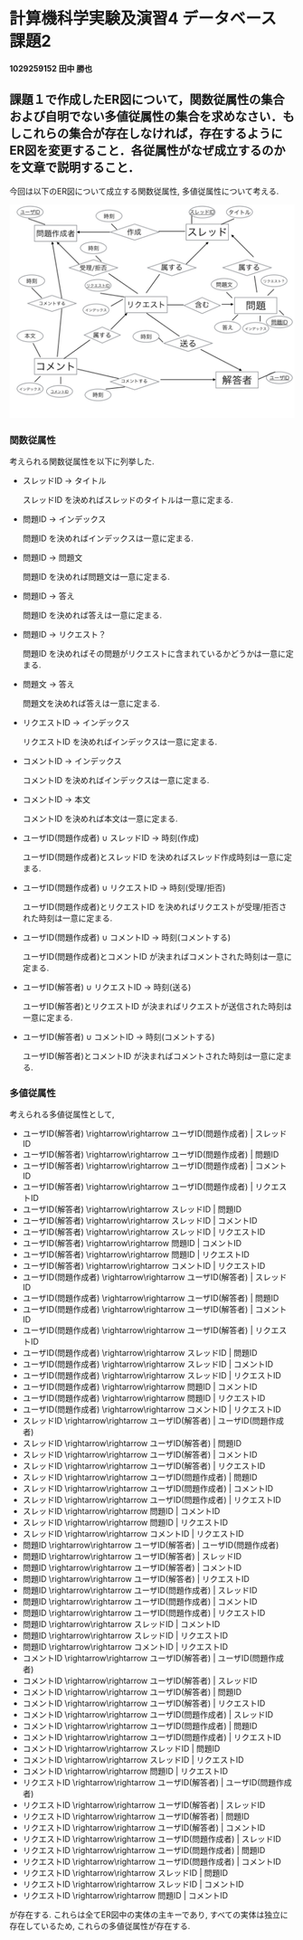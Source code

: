 # 計算機科学実験及演習4 データベース 課題2
#### 1029259152 田中 勝也
## 課題１で作成したER図について，関数従属性の集合および自明でない多値従属性の集合を求めなさい．もしこれらの集合が存在しなければ，存在するようにER図を変更すること．各従属性がなぜ成立するのかを文章で説明すること．

今回は以下のER図について成立する関数従属性, 多値従属性について考える.

![ER図](./entity-relation.png)

### 関数従属性

考えられる関数従属性を以下に列挙した.

- スレッドID $\rightarrow$ タイトル

    スレッドID を決めればスレッドのタイトルは一意に定まる.

- 問題ID $\rightarrow$ インデックス

    問題ID を決めればインデックスは一意に定まる.

- 問題ID $\rightarrow$ 問題文

    問題ID を決めれば問題文は一意に定まる.

- 問題ID $\rightarrow$ 答え

    問題ID を決めれば答えは一意に定まる.

- 問題ID $\rightarrow$ リクエスト？

    問題ID を決めればその問題がリクエストに含まれているかどうかは一意に定まる.

- 問題文 $\rightarrow$ 答え

    問題文を決めれば答えは一意に定まる.

- リクエストID $\rightarrow$ インデックス

    リクエストID を決めればインデックスは一意に定まる.

- コメントID $\rightarrow$ インデックス

    コメントID を決めればインデックスは一意に定まる.

- コメントID $\rightarrow$ 本文

    コメントID を決めれば本文は一意に定まる.

- ユーザID(問題作成者) $\cup$ スレッドID $\rightarrow$ 時刻(作成)

    ユーザID(問題作成者)とスレッドID を決めればスレッド作成時刻は一意に定まる.

- ユーザID(問題作成者) $\cup$ リクエストID $\rightarrow$ 時刻(受理/拒否)

    ユーザID(問題作成者)とリクエストID を決めればリクエストが受理/拒否された時刻は一意に定まる.

- ユーザID(問題作成者) $\cup$ コメントID $\rightarrow$ 時刻(コメントする)

    ユーザID(問題作成者)とコメントID が決まればコメントされた時刻は一意に定まる.

- ユーザID(解答者) $\cup$ リクエストID $\rightarrow$ 時刻(送る)

    ユーザID(解答者)とリクエストID が決まればリクエストが送信された時刻は一意に定まる.

- ユーザID(解答者) $\cup$ コメントID $\rightarrow$ 時刻(コメントする)

    ユーザID(解答者)とコメントID が決まればコメントされた時刻は一意に定まる.

### 多値従属性

考えられる多値従属性として,

- ユーザID(解答者) \rightarrow\rightarrow ユーザID(問題作成者) | スレッドID
- ユーザID(解答者) \rightarrow\rightarrow ユーザID(問題作成者) | 問題ID
- ユーザID(解答者) \rightarrow\rightarrow ユーザID(問題作成者) | コメントID
- ユーザID(解答者) \rightarrow\rightarrow ユーザID(問題作成者) | リクエストID
- ユーザID(解答者) \rightarrow\rightarrow スレッドID | 問題ID
- ユーザID(解答者) \rightarrow\rightarrow スレッドID | コメントID
- ユーザID(解答者) \rightarrow\rightarrow スレッドID | リクエストID
- ユーザID(解答者) \rightarrow\rightarrow 問題ID | コメントID
- ユーザID(解答者) \rightarrow\rightarrow 問題ID | リクエストID
- ユーザID(解答者) \rightarrow\rightarrow コメントID | リクエストID
- ユーザID(問題作成者) \rightarrow\rightarrow ユーザID(解答者) | スレッドID
- ユーザID(問題作成者) \rightarrow\rightarrow ユーザID(解答者) | 問題ID
- ユーザID(問題作成者) \rightarrow\rightarrow ユーザID(解答者) | コメントID
- ユーザID(問題作成者) \rightarrow\rightarrow ユーザID(解答者) | リクエストID
- ユーザID(問題作成者) \rightarrow\rightarrow スレッドID | 問題ID
- ユーザID(問題作成者) \rightarrow\rightarrow スレッドID | コメントID
- ユーザID(問題作成者) \rightarrow\rightarrow スレッドID | リクエストID
- ユーザID(問題作成者) \rightarrow\rightarrow 問題ID | コメントID
- ユーザID(問題作成者) \rightarrow\rightarrow 問題ID | リクエストID
- ユーザID(問題作成者) \rightarrow\rightarrow コメントID | リクエストID
- スレッドID \rightarrow\rightarrow ユーザID(解答者) | ユーザID(問題作成者)
- スレッドID \rightarrow\rightarrow ユーザID(解答者) | 問題ID
- スレッドID \rightarrow\rightarrow ユーザID(解答者) | コメントID
- スレッドID \rightarrow\rightarrow ユーザID(解答者) | リクエストID
- スレッドID \rightarrow\rightarrow ユーザID(問題作成者) | 問題ID
- スレッドID \rightarrow\rightarrow ユーザID(問題作成者) | コメントID
- スレッドID \rightarrow\rightarrow ユーザID(問題作成者) | リクエストID
- スレッドID \rightarrow\rightarrow 問題ID | コメントID
- スレッドID \rightarrow\rightarrow 問題ID | リクエストID
- スレッドID \rightarrow\rightarrow コメントID | リクエストID
- 問題ID \rightarrow\rightarrow ユーザID(解答者) | ユーザID(問題作成者)
- 問題ID \rightarrow\rightarrow ユーザID(解答者) | スレッドID
- 問題ID \rightarrow\rightarrow ユーザID(解答者) | コメントID
- 問題ID \rightarrow\rightarrow ユーザID(解答者) | リクエストID
- 問題ID \rightarrow\rightarrow ユーザID(問題作成者) | スレッドID
- 問題ID \rightarrow\rightarrow ユーザID(問題作成者) | コメントID
- 問題ID \rightarrow\rightarrow ユーザID(問題作成者) | リクエストID
- 問題ID \rightarrow\rightarrow スレッドID | コメントID
- 問題ID \rightarrow\rightarrow スレッドID | リクエストID
- 問題ID \rightarrow\rightarrow コメントID | リクエストID
- コメントID \rightarrow\rightarrow ユーザID(解答者) | ユーザID(問題作成者)
- コメントID \rightarrow\rightarrow ユーザID(解答者) | スレッドID
- コメントID \rightarrow\rightarrow ユーザID(解答者) | 問題ID
- コメントID \rightarrow\rightarrow ユーザID(解答者) | リクエストID
- コメントID \rightarrow\rightarrow ユーザID(問題作成者) | スレッドID
- コメントID \rightarrow\rightarrow ユーザID(問題作成者) | 問題ID
- コメントID \rightarrow\rightarrow ユーザID(問題作成者) | リクエストID
- コメントID \rightarrow\rightarrow スレッドID | 問題ID
- コメントID \rightarrow\rightarrow スレッドID | リクエストID
- コメントID \rightarrow\rightarrow 問題ID | リクエストID
- リクエストID \rightarrow\rightarrow ユーザID(解答者) | ユーザID(問題作成者)
- リクエストID \rightarrow\rightarrow ユーザID(解答者) | スレッドID
- リクエストID \rightarrow\rightarrow ユーザID(解答者) | 問題ID
- リクエストID \rightarrow\rightarrow ユーザID(解答者) | コメントID
- リクエストID \rightarrow\rightarrow ユーザID(問題作成者) | スレッドID
- リクエストID \rightarrow\rightarrow ユーザID(問題作成者) | 問題ID
- リクエストID \rightarrow\rightarrow ユーザID(問題作成者) | コメントID
- リクエストID \rightarrow\rightarrow スレッドID | 問題ID
- リクエストID \rightarrow\rightarrow スレッドID | コメントID
- リクエストID \rightarrow\rightarrow 問題ID | コメントID

が存在する. これらは全てER図中の実体の主キーであり, すべての実体は独立に存在しているため, これらの多値従属性が存在する.
